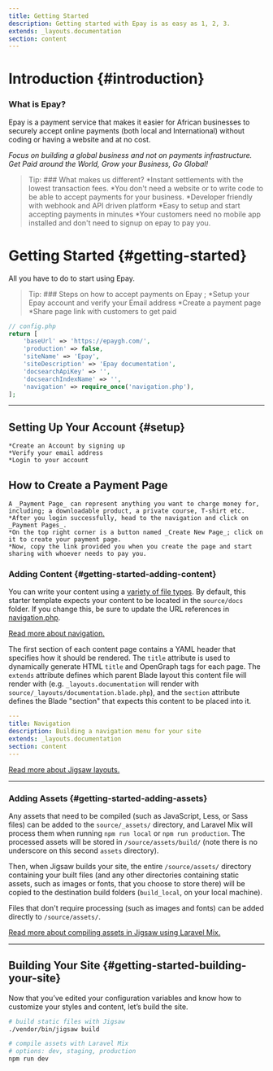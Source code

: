 ```yaml
---
title: Getting Started
description: Getting started with Epay is as easy as 1, 2, 3.
extends: _layouts.documentation
section: content
---
```


# Introduction {#introduction}
 ### What is Epay?
 Epay is a payment service that makes it easier for African businesses to securely accept online payments (both local and International) without coding or having a website and at no cost.

 _Focus on building a global business and not on payments infrastructure. Get Paid around the World, Grow your Business, Go Global!_

 > Tip: ### What makes us different?
    *Instant settlements with the lowest transaction fees.
    *You don't need a website or to write code to be able to accept payments for your business.
    *Developer friendly with webhook and API driven platform
    *Easy to setup and start accepting payments in minutes
    *Your customers need no mobile app installed and don't need to signup on epay to pay you.

# Getting Started {#getting-started}

All you have to do to start using Epay.

> Tip: ### Steps on how to accept payments on Epay ;
    *Setup your Epay account and verify your Email address
    *Create a payment page
    *Share page link with customers to get paid
    

```php
// config.php
return [
    'baseUrl' => 'https://epaygh.com/',
    'production' => false,
    'siteName' => 'Epay',
    'siteDescription' => 'Epay documentation',
    'docsearchApiKey' => '',
    'docsearchIndexName' => '',
    'navigation' => require_once('navigation.php'),
];
```


---
## Setting Up Your Account {#setup}
    *Create an Account by signing up
    *Verify your email address
    *Login to your account
    
## How to Create a Payment Page
    A _Payment Page_ can represent anything you want to charge money for, including; a downloadable product, a private course, T-shirt etc.
    *After you login successfully, head to the navigation and click on _Payment Pages_.
    *On the top right corner is a button named _Create New Page_; click on it to create your payment page.
    *Now, copy the link provided you when you create the page and start sharing with whoever needs to pay you.

### Adding Content {#getting-started-adding-content}

You can write your content using a [variety of file types](http://jigsaw.tighten.co/docs/content-other-file-types/). By default, this starter template expects your content to be located in the `source/docs` folder. If you change this, be sure to update the URL references in [navigation.php](/docs/navigation.php).

[Read more about navigation.](/docs/navigation)

The first section of each content page contains a YAML header that specifies how it should be rendered. The `title` attribute is used to dynamically generate HTML `title` and OpenGraph tags for each page. The `extends` attribute defines which parent Blade layout this content file will render with (e.g. `_layouts.documentation` will render with `source/_layouts/documentation.blade.php`), and the `section` attribute defines the Blade "section" that expects this content to be placed into it.

```yaml
---
title: Navigation
description: Building a navigation menu for your site
extends: _layouts.documentation
section: content
---
```

[Read more about Jigsaw layouts.](https://jigsaw.tighten.co/docs/content-blade/)

---

### Adding Assets {#getting-started-adding-assets}

Any assets that need to be compiled (such as JavaScript, Less, or Sass files) can be added to the `source/_assets/` directory, and Laravel Mix will process them when running `npm run local` or `npm run production`. The processed assets will be stored in `/source/assets/build/` (note there is no underscore on this second `assets` directory).

Then, when Jigsaw builds your site, the entire `/source/assets/` directory containing your built files (and any other directories containing static assets, such as images or fonts, that you choose to store there) will be copied to the destination build folders (`build_local`, on your local machine).

Files that don't require processing (such as images and fonts) can be added directly to `/source/assets/`.

[Read more about compiling assets in Jigsaw using Laravel Mix.](http://jigsaw.tighten.co/docs/compiling-assets/)

---

## Building Your Site {#getting-started-building-your-site}

Now that you’ve edited your configuration variables and know how to customize your styles and content, let’s build the site.

```bash
# build static files with Jigsaw
./vendor/bin/jigsaw build

# compile assets with Laravel Mix
# options: dev, staging, production
npm run dev
```
